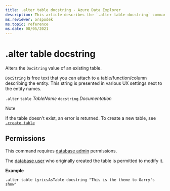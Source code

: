 ```yaml
---
title: .alter table docstring - Azure Data Explorer
description: This article describes the `.alter table docstring` command in Azure Data Explorer.
ms.reviewer: orspodek
ms.topic: reference
ms.date: 08/05/2021
---
```

# .alter table docstring

Alters the `DocString` value of an existing table.

`DocString` is free text that you can attach to a table/function/column describing the entity. This string is presented in various UX settings next to the entity names.

`.alter` `table` *TableName* `docstring` *Documentation*

> [!NOTE]
> If the table doesn't exist, an error is returned. To create a new table, see [`.create table`](create-table-command.md)

## Permissions

This command requires [database admin](access-control/role-based-authorization.md) permissions.

The [database user](../management/access-control/role-based-authorization.md) who originally created the table is permitted to modify it.

**Example** 

```kusto
.alter table LyricsAsTable docstring "This is the theme to Garry's show"
```
 
